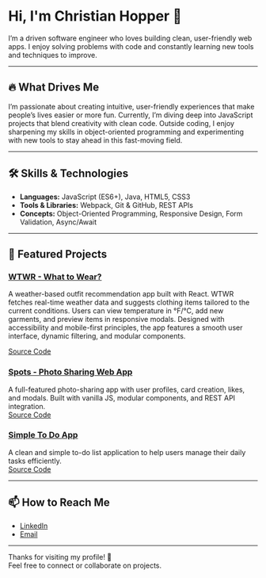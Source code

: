 # Hi, I'm Christian Hopper 👋

I’m a driven software engineer who loves building clean, user-friendly web apps. I enjoy solving problems with code and constantly learning new tools and techniques to improve.

---

## 🔥 What Drives Me

I’m passionate about creating intuitive, user-friendly experiences that make people’s lives easier or more fun. Currently, I’m diving deep into JavaScript projects that blend creativity with clean code. Outside coding, I enjoy sharpening my skills in object-oriented programming and experimenting with new tools to stay ahead in this fast-moving field.

---

## 🛠 Skills & Technologies

- **Languages:** JavaScript (ES6+), Java, HTML5, CSS3  
- **Tools & Libraries:** Webpack, Git & GitHub, REST APIs  
- **Concepts:** Object-Oriented Programming, Responsive Design, Form Validation, Async/Await  

---

## 📂 Featured Projects

### [WTWR - What to Wear?](https://christian-hopper.github.io/se_project_react)
A weather-based outfit recommendation app built with React. WTWR fetches real-time weather data and suggests clothing items tailored to the current conditions. Users can view temperature in °F/°C, add new garments, and preview items in responsive modals. Designed with accessibility and mobile-first principles, the app features a smooth user interface, dynamic filtering, and modular components.

[Source Code](https://github.com/christian-hopper/se_project_react)

### [Spots - Photo Sharing Web App](https://christian-hopper.github.io/se_project_spots)  
A full-featured photo-sharing app with user profiles, card creation, likes, and modals. Built with vanilla JS, modular components, and REST API integration.  
[Source Code](https://github.com/christian-hopper/se_project_spots)

### [Simple To Do App](https://christian-hopper.github.io/se_project_todo-app/)  
A clean and simple to-do list application to help users manage their daily tasks efficiently.  
[Source Code](https://github.com/christian-hopper/se_project_todo-app)

---

## 📫 How to Reach Me

- [LinkedIn](https://www.linkedin.com/in/christian-hopper-105085369/)  
- [Email](hopperchristian@yahoo.com)  

---

Thanks for visiting my profile! 🚀  
Feel free to connect or collaborate on projects.
